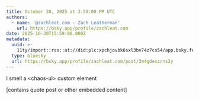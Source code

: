 ```yaml
---
title: October 30, 2025 at 3:59:00 PM UTC
authors:
  - name: '@zachleat.com - Zach Leatherman'
    url: https://bsky.app/profile/zachleat.com
date: 2025-10-30T15:59:00.000Z
metadata:
  uuid: >-
    11ty/import::rss::at://did:plc:xpchjovbk6sxl3bv74z7cs54/app.bsky.feed.post/3m4gdexzrns2y
  type: bluesky
  url: https://bsky.app/profile/zachleat.com/post/3m4gdexzrns2y
---
```

I smell a &lt;chaos-ul&gt; custom element

[contains quote post or other embedded content]